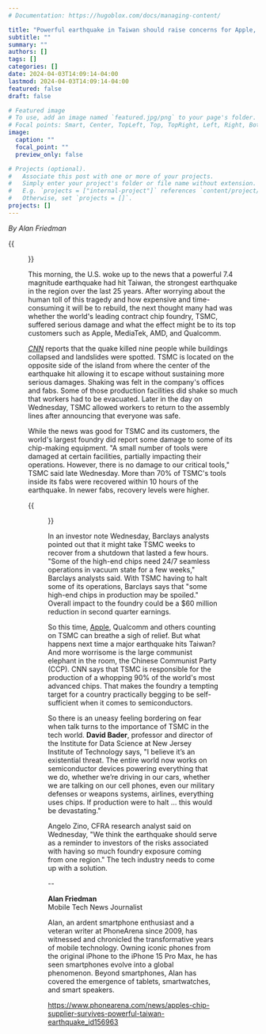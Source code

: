 ```yaml
---
# Documentation: https://hugoblox.com/docs/managing-content/

title: "Powerful earthquake in Taiwan should raise concerns for Apple, Qualcomm, MediaTek and others"
subtitle: ""
summary: ""
authors: []
tags: []
categories: []
date: 2024-04-03T14:09:14-04:00
lastmod: 2024-04-03T14:09:14-04:00
featured: false
draft: false

# Featured image
# To use, add an image named `featured.jpg/png` to your page's folder.
# Focal points: Smart, Center, TopLeft, Top, TopRight, Left, Right, BottomLeft, Bottom, BottomRight.
image:
  caption: ""
  focal_point: ""
  preview_only: false

# Projects (optional).
#   Associate this post with one or more of your projects.
#   Simply enter your project's folder or file name without extension.
#   E.g. `projects = ["internal-project"]` references `content/project/deep-learning/index.md`.
#   Otherwise, set `projects = []`.
projects: []
---
```


*By Alan Friedman*

{{<figure src="Powerful-earthquake-in-Taiwan-should-raise-concerns-for-Apple-Qualcomm-MediaTek-and-others.jpg">}}

This morning, the U.S. woke up to the news that a powerful 7.4 magnitude earthquake had hit Taiwan, the strongest earthquake in the region over the last 25 years. After worrying about the human toll of this tragedy and how expensive and time-consuming it will be to rebuild, the next thought many had was whether the world's leading contract chip foundry, TSMC, suffered serious damage and what the effect might be to its top customers such as Apple, MediaTek, AMD, and Qualcomm.

[*CNN*](https://www.cnn.com/2024/04/03/tech/taiwan-earthquake-risks-semiconductor-chip-industry-tsmc/index.html) reports that the quake killed nine people while buildings collapsed and landslides were spotted. TSMC is located on the opposite side of the island from where the center of the earthquake hit allowing it to escape without sustaining more serious damages. Shaking was felt in the company's offices and fabs. Some of those production facilities did shake so much that workers had to be evacuated. Later in the day on Wednesday, TSMC allowed workers to return to the assembly lines after announcing that everyone was safe.

While the news was good for TSMC and its customers, the world's largest foundry did report some damage to some of its chip-making equipment. "A small number of tools were damaged at certain facilities, partially impacting their operations. However, there is no damage to our critical tools," TSMC said late Wednesday. More than 70% of TSMC's tools inside its fabs were recovered within 10 hours of the earthquake. In newer fabs, recovery levels were higher.

{{<figure src="tsmcquakinginboots.jpg" caption="TSMC managed to survive the earthquake in Taiwan with minimal damage">}}

In an investor note Wednesday, Barclays analysts pointed out that it might take TSMC weeks to recover from a shutdown that lasted a few hours. "Some of the high-end chips need 24/7 seamless operations in vacuum state for a few weeks," Barclays analysts said. With TSMC having to halt some of its operations, Barclays says that "some high-end chips in production may be spoiled." Overall impact to the foundry could be a $60 million reduction in second quarter earnings.

So this time, [Apple](https://www.phonearena.com/apple), Qualcomm and others counting on TSMC can breathe a sigh of relief. But what happens next time a major earthquake hits Taiwan? And more worrisome is the large communist elephant in the room, the Chinese Communist Party (CCP). CNN says that TSMC is responsible for the production of a whopping 90% of the world's most advanced chips. That makes the foundry a tempting target for a country practically begging to be self-sufficient when it comes to semiconductors.

So there is an uneasy feeling bordering on fear when talk turns to the importance of TSMC in the tech world. **David Bader**, professor and director of the Institute for Data Science at New Jersey Institute of Technology says, "I believe it’s an existential threat. The entire world now works on semiconductor devices powering everything that we do, whether we’re driving in our cars, whether we are talking on our cell phones, even our military defenses or weapons systems, airlines, everything uses chips. If production were to halt … this would be devastating."

Angelo Zino, CFRA research analyst said on Wednesday, "We think the earthquake should serve as a reminder to investors of the risks associated with having so much foundry exposure coming from one region." The tech industry needs to come up with a solution.

--

**Alan Friedman**  
Mobile Tech News Journalist

Alan, an ardent smartphone enthusiast and a veteran writer at PhoneArena since 2009, has witnessed and chronicled the transformative years of mobile technology. Owning iconic phones from the original iPhone to the iPhone 15 Pro Max, he has seen smartphones evolve into a global phenomenon. Beyond smartphones, Alan has covered the emergence of tablets, smartwatches, and smart speakers.

https://www.phonearena.com/news/apples-chip-supplier-survives-powerful-taiwan-earthquake_id156963